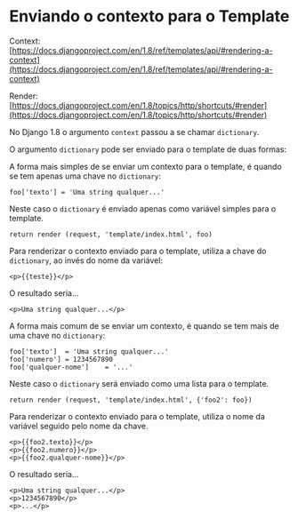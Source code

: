 Enviando o contexto para o Template
===


Context: [https://docs.djangoproject.com/en/1.8/ref/templates/api/#rendering-a-context](https://docs.djangoproject.com/en/1.8/ref/templates/api/#rendering-a-context)

Render: [https://docs.djangoproject.com/en/1.8/topics/http/shortcuts/#render](https://docs.djangoproject.com/en/1.8/topics/http/shortcuts/#render)


No Django 1.8 o argumento `context` passou a se chamar `dictionary`.


O argumento `dictionary` pode ser enviado para o template de duas formas:

A forma mais simples de se enviar um contexto para o template, é quando se tem apenas uma chave no `dictionary`:

    foo['texto'] = 'Uma string qualquer...'


Neste caso o `dictionary` é enviado apenas como variável simples para o template.

    return render (request, 'template/index.html', foo)


Para renderizar o contexto enviado para o template, utiliza a chave do `dictionary`, ao invés do nome da variável:

    <p>{{teste}}</p>


O resultado seria...

    <p>Uma string qualquer...</p>   

    

A forma mais comum de se enviar um contexto, é quando se tem mais de uma chave no `dictionary`:

    foo['texto']  = 'Uma string qualquer...'
    foo['numero'] = 1234567890
    foo['qualquer-nome']    = '...'


Neste caso o `dictionary` será enviado como uma lista para o template. 

    return render (request, 'template/index.html', {'foo2': foo})


Para renderizar o contexto enviado para o template, utiliza o nome da variável seguido pelo nome da chave.

    <p>{{foo2.texto}}</p>   
    <p>{{foo2.numero}}</p>
    <p>{{foo2.qualquer-nome}}</p>


O resultado seria...

    <p>Uma string qualquer...</p>   
    <p>1234567890</p>
    <p>...</p>